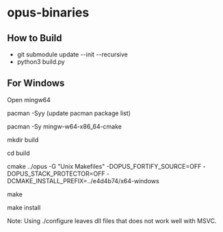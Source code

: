 # opus-binaries

## How to Build

- git submodule update --init --recursive
- python3 build.py

## For Windows

Open mingw64

pacman -Syy (update pacman package list)

pacman -Sy mingw-w64-x86_64-cmake

mkdir build

cd build

cmake ../opus -G "Unix Makefiles" -DOPUS_FORTIFY_SOURCE=OFF -DOPUS_STACK_PROTECTOR=OFF -DCMAKE_INSTALL_PREFIX=../e4d4b74/x64-windows

make

make install

Note: Using ./configure leaves dll files that does not work well with MSVC.
